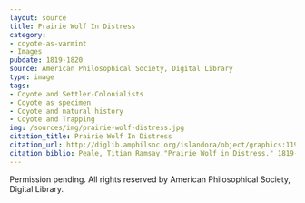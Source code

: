 ```yaml
---
layout: source
title: Prairie Wolf In Distress
category: 
- coyote-as-varmint
- Images
pubdate: 1819-1820
source: American Philosophical Society, Digital Library 
type: image
tags: 
- Coyote and Settler-Colonialists
- Coyote as specimen
- Coyote and natural history
- Coyote and Trapping
img: /sources/img/prairie-wolf-distress.jpg
citation_title: Prairie Wolf In Distress
citation_url: http://diglib.amphilsoc.org/islandora/object/graphics:119
citation_biblio: Peale, Titian Ramsay."Prairie Wolf in Distress." 1819-1820. Watercolor.  American Philosophical Society, Digital Library. 
---
```


Permission pending. All rights reserved by American Philosophical Society, Digital Library. 
